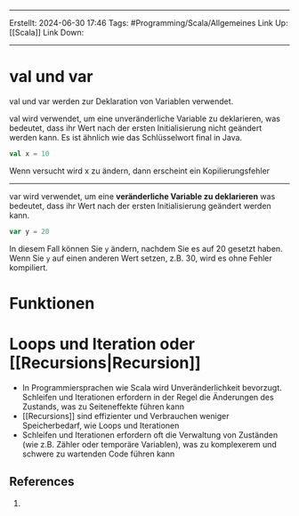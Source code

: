 
--- 
Erstellt: 2024-06-30    17:46 
Tags: #Programming/Scala/Allgemeines 
Link Up: [[Scala]]
Link Down:

--- 
# val und var
val und var werden zur Deklaration von Variablen verwendet.

val wird verwendet, um eine unveränderliche Variable zu deklarieren, was bedeutet, dass ihr Wert nach der ersten Initialisierung nicht geändert werden kann. Es ist ähnlich wie das Schlüsselwort final in Java.
```scala
val x = 10
```
Wenn versucht wird x zu ändern, dann erscheint ein Kopilierungsfehler

---

var wird verwendet, um eine **veränderliche Variable zu deklarieren** was bedeutet, dass ihr Wert nach der ersten Initialisierung geändert werden kann.
```scala
var y = 20
```
In diesem Fall können Sie `y` ändern, nachdem Sie es auf 20 gesetzt haben. Wenn Sie `y` auf einen anderen Wert setzen, z.B. 30, wird es ohne Fehler kompiliert.
# Funktionen

# Loops und Iteration oder [[Recursions|Recursion]]
- In Programmiersprachen wie Scala wird Unveränderlichkeit bevorzugt. Schleifen und Iterationen erfordern in der Regel die Änderungen des Zustands, was zu Seiteneffekte führen kann
- [[Recursions]] sind effizienter und Verbrauchen weniger Speicherbedarf, wie Loops und Iterationen
- Schleifen und Iterationen erfordern oft die Verwaltung von Zuständen (wie z.B. Zähler oder temporäre Variablen), was zu komplexerem und schwere zu wartenden Code führen kann

## References
1. 
